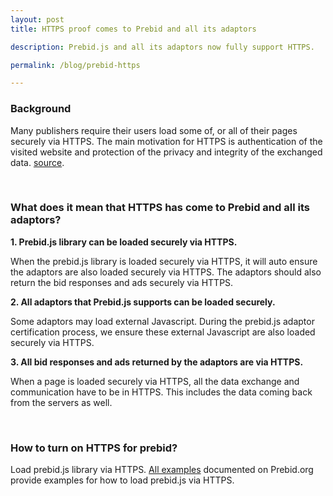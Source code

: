 ```yaml
---
layout: post
title: HTTPS proof comes to Prebid and all its adaptors

description: Prebid.js and all its adaptors now fully support HTTPS.

permalink: /blog/prebid-https

---
```


### Background

Many publishers require their users load some of, or all of their pages securely via HTTPS. The main motivation for HTTPS is authentication of the visited website and protection of the privacy and integrity of the exchanged data. [source](https://en.wikipedia.org/wiki/HTTPS).

<br>

### What does it mean that HTTPS has come to Prebid and all its adaptors?

**1. Prebid.js library can be loaded securely via HTTPS.**

When the prebid.js library is loaded securely via HTTPS, it will auto ensure the adaptors are also loaded securely via HTTPS. The adaptors should also return the bid responses and ads securely via HTTPS.

**2. All adaptors that Prebid.js supports can be loaded securely.**

Some adaptors may load external Javascript. During the prebid.js adaptor certification process, we ensure these external Javascript are also loaded securely via HTTPS. 

**3. All bid responses and ads returned by the adaptors are via HTTPS.**

When a page is loaded securely via HTTPS, all the data exchange and communication have to be in HTTPS. This includes the data coming back from the servers as well. 

<br>

### How to turn on HTTPS for prebid?

Load prebid.js library via HTTPS. [All examples](/dev-docs/examples/basic-example.html) documented on Prebid.org provide examples for how to load prebid.js via HTTPS.

